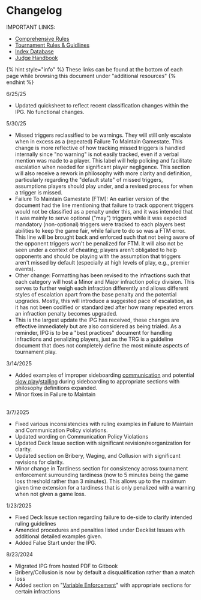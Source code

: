 # Changelog

IMPORTANT LINKS:

* [Comprehensive Rules](https://rules.gatcg.com/)
* [Tournament Rules & Guidlines](https://trg.gatcg.com/)
* [Index Database](https://index.gatcg.com/)
* [Judge Handbook](https://jh.gatcg.com)

{% hint style="info" %}
These links can be found at the bottom of each page while browsing this document under "additional resources"
{% endhint %}

6/25/25

* Updated quicksheet to reflect recent classification changes within the IPG. No functional changes.



5/30/25

* Missed triggers reclassified to be warnings. They will still only escalate when in excess as a (repeated) Failure To Maintain Gamestate. This change is more reflective of how tracking missed triggers is handled internally since "no warning" is not easily tracked, even if a verbal mention was made to a player. This label will help policing and facilitate escalation when needed for significant player negligence. This section will also receive a rework in philosophy with more clarity and definition, particularly regarding the "default state" of missed triggers, assumptions players should play under, and a revised process for when a trigger is missed.
* Failure To Maintain Gamestate (FTM): An earlier version of the document had the line mentioning that failure to track opponent triggers would not be classified as a penalty under this, and it was intended that it was mainly to serve optional ("may") triggers while it was expected mandatory (non-optional) triggers were tracked to each players best abilities to keep the game fair, while failure to do so was a FTM error. This line will be brought back and enforced such that not being aware of the opponent triggers won't be penalized for FTM. It will also not be seen under a context of cheating; players aren't obligated to help opponents and should be playing with the assumption that triggers aren't missed by default (especially at high levels of play, e.g., premier events).
* Other change: Formatting has been revised to the infractions such that each category will host a Minor and Major infraction policy division. This serves to further weigh each infraction differently and allows different styles of escalation apart from the base penalty and the potential upgrades. Mostly, this will introduce a suggested pace of escalation, as it has not been codified or standardized after how many repeated errors an infraction penalty becomes upgraded.
* This is the largest update the IPG has received, these changes are effective immediately but are also considered as being trialed. As a reminder, IPG is to be a "best practices" document for handling infractions and penalizing players, just as the TRG is a guideline document that does not completely define the most minute aspects of tournament play.



3/14/2025

* Added examples of improper sideboarding [communication](tournament-errors/minor-tournament-errors/communication-policy-violation.md) and potential [slow play](tournament-errors/major-tournament-errors/slow-play.md)/[stalling](unsporting-conduct/stalling.md) during sideboarding to appropriate sections with philosophy definitions expanded.
* Minor fixes in Failure to Maintain

\
3/7/2025

* Fixed various inconsistencies with ruling examples in Failure to Maintain and Communication Policy violations.
* Updated wording on Communication Policy Violations
* Updated Deck Issue section with significant revision/reorganization for clarity.
* Updated section on Bribery, Waging, and Collusion with significant revisions for clarity.
* Minor change in Tardiness section for consistency across tournament enforcement surrounding tardiness (now to 5 minutes being the game loss threshold rather than 3 minutes). This allows up to the maximum given time extension for a tardiness that is only penalized with a warning when not given a game loss.



1/23/2025

* Fixed Deck Issue section regarding failure to de-side to clarify intended ruling guidelines
* Amended procedures and penalties listed under Decklist Issues with additional detailed examples given.
* Added False Start under the IPG.



8/23/2024

* Migrated IPG from hosted PDF to Gitbook
* Bribery/Collusion is now by default a disqualification rather than a match loss
* Added section on "[Variable Enforcement](philosophy/variable-enforcement.md)" with appropriate sections for certain infractions


